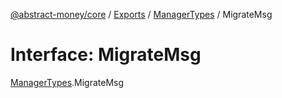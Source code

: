 [@abstract-money/core](../README.md) / [Exports](../modules.md) / [ManagerTypes](../modules/ManagerTypes.md) / MigrateMsg

# Interface: MigrateMsg

[ManagerTypes](../modules/ManagerTypes.md).MigrateMsg
